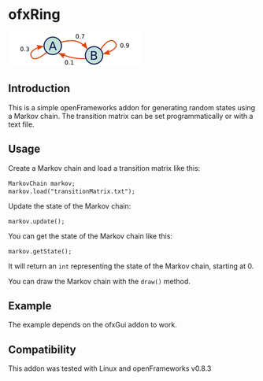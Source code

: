 ofxRing
=======

![MarkovChain](ofxaddons_thumbnail.png)

Introduction
------------

This is a simple openFrameworks addon for generating random states using a Markov chain. The transition matrix can be set programmatically or with a text file.

Usage
-----

Create a Markov chain and load a transition matrix like this:

	MarkovChain markov;
    markov.load("transitionMatrix.txt");

Update the state of the Markov chain:

	markov.update();

You can get the state of the Markov chain like this:

	markov.getState();

It will return an `int` representing the state of the Markov chain, starting at 0.

You can draw the Markov chain with the `draw()` method.

Example
-------

The example depends on the ofxGui addon to work.

Compatibility
-------------
This addon was tested with Linux and openFrameworks v0.8.3
